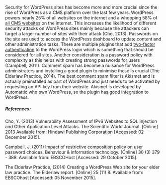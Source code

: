 Security for WordPress sites has become more and more crucial since the rise of WordPress as a CMS platform over the last few years. WordPress powers nearly 25% of all websites on the internet and a whopping 58% of [all CMS websites](http://w3techs.com/technologies/overview/content_management/all) on the internet. This increases the likelihood of different security attacks on WordPress sites mainly because the attackers can target a larger number of sites with their attack (Cho, 2013). Passwords on the site are used to access the WordPress dashboard to update content and other administration tasks. There are multiple plugins that add [two-factor authentication](https://wordpress.org/plugins/search.php?q=two+factor) to the WordPress login which is something that should be considered for all sites. Another consideration is a password policy with complexity as this helps with creating strong passwords for users (Campbell, 2011). Comment spam has become a nuisance for WordPress administrators and installing a good plugin to minimise these is crucial (The Elderlaw Practice, 2014). The best comment spam filter is Akismet and is actually preinstalled as part of WordPress and just needs to be activated by requesting an API key from their website. Akismet is developed by Automattic who own WordPress, so the plugin has good integration to WordPress.

##### References:
Cho, Y. (2013) Vulnerability Assessment of IPv6 Websites to SQL Injection and Other Application Level Attacks. The Scientific World Journal. [Online] 2013 Available from: Hindawi Publishing Corporation [Accessed: 02 December 2015].

Campbell, J. (2011) Impact of restrictive composition policy on user password choices. Behaviour & information technology. [Online] 30 (3) 379 - 388. Available from: EBSCOHost [Accessed: 29 October 2015].

The Elderlaw Practice, (2014) Creating a WordPress Web site for your elder law practice. The Elderlaw report. [Online] 25 (11) 8. Available from: EBSCOhost [Accessed: 05 November 2015].
